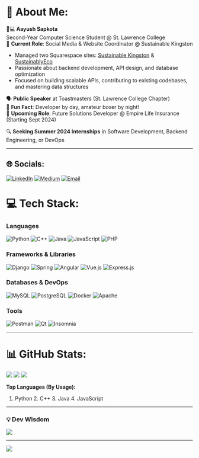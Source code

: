 # 💫 About Me:
👨💻 **Aayush Sapkota**  
Second-Year Computer Science Student @ St. Lawrence College  
📍 **Current Role**: Social Media & Website Coordinator @ Sustainable Kingston  
- Managed two Squarespace sites: [Sustainable Kingston](https://www.sustainablekingston.com/) & [SustainablyEco](https://www.sustainablekingston.com/sustainablyeco)  
- Passionate about backend development, API design, and database optimization  
- Focused on building scalable APIs, contributing to existing codebases, and mastering data structures  

🗣️ **Public Speaker** at Toastmasters (St. Lawrence College Chapter)  
🥊 **Fun Fact**: Developer by day, amateur boxer by night!  
🚀 **Upcoming Role**: Future Solutions Developer @ Empire Life Insurance (Starting Sept 2024)  

🔍 **Seeking Summer 2024 Internships** in Software Development, Backend Engineering, or DevOps  

---

## 🌐 Socials:
[![LinkedIn](https://img.shields.io/badge/LinkedIn-Aayush_Sapkota-%230077B5?logo=linkedin&logoColor=white&style=flat-square)](https://linkedin.com/in/aayush-sapkota) 
[![Medium](https://img.shields.io/badge/Medium-%40aayushsapkota-12100E?logo=medium&logoColor=white&style=flat-square)](https://medium.com/@aayushsapkota1030) 
[![Email](https://img.shields.io/badge/Email-aayush%40aayussh.com-%23EA4335?logo=gmail&logoColor=white&style=flat-square)](mailto:aayush@aayussh.com)

# 💻 Tech Stack:
### **Languages**
![Python](https://img.shields.io/badge/Python-%233776AB?logo=python&logoColor=white&color=%232AB7CA)
![C++](https://img.shields.io/badge/C++-%2300599C?logo=c%2B%2B&logoColor=white&color=%236C5B7B)
![Java](https://img.shields.io/badge/Java-%23ED8B00?logo=openjdk&logoColor=white&color=%23F4A261)
![JavaScript](https://img.shields.io/badge/JavaScript-%23F7DF1E?logo=javascript&logoColor=black&color=%23FFD700)
![PHP](https://img.shields.io/badge/PHP-%23777BB4?logo=php&logoColor=white&color=%236C5B7B)

### **Frameworks & Libraries**
![Django](https://img.shields.io/badge/Django-%23092E20?logo=django&logoColor=white&color=%2344A08D)
![Spring](https://img.shields.io/badge/Spring-%236DB33F?logo=spring&logoColor=white&color=%2388D498)
![Angular](https://img.shields.io/badge/Angular-%23DD0031?logo=angular&logoColor=white&color=%23E94B3C)
![Vue.js](https://img.shields.io/badge/Vue.js-%234FC08D?logo=vuedotjs&logoColor=white&color=%2344A08D)
![Express.js](https://img.shields.io/badge/Express.js-%23404d59?logo=express&logoColor=%2361DAFB&color=%236C5B7B)

### **Databases & DevOps**
![MySQL](https://img.shields.io/badge/MySQL-%234479A1?logo=mysql&logoColor=white&color=%232AB7CA)
![PostgreSQL](https://img.shields.io/badge/PostgreSQL-%23316192?logo=postgresql&logoColor=white&color=%2344A08D)
![Docker](https://img.shields.io/badge/Docker-%230db7ed?logo=docker&logoColor=white&color=%232AB7CA)
![Apache](https://img.shields.io/badge/Apache-%23D22128?logo=apache&logoColor=white&color=%23E94B3C)

### **Tools**
![Postman](https://img.shields.io/badge/Postman-%23FF6C37?logo=postman&logoColor=white&color=%23F4A261)
![Qt](https://img.shields.io/badge/Qt-%23217346?logo=qt&logoColor=white&color=%2344A08D)
![Insomnia](https://img.shields.io/badge/Insomnia-%235849BE?logo=insomnia&logoColor=white&color=%236C5B7B)

---

# 📊 GitHub Stats:
![](https://github-readme-stats.vercel.app/api?username=AayushSapkota&theme=swift&hide_border=true&bg_color=FAFAFA&title_color=2AB7CA&icon_color=44A08D&text_color=4A4A4A)
![](https://github-readme-streak-stats.herokuapp.com/?user=AayushSapkota&theme=swift&hide_border=true&background=FAFAFA&stroke=2AB7CA)
![](https://github-readme-stats.vercel.app/api/top-langs/?username=AayushSapkota&theme=swift&hide_border=true&layout=compact&langs_count=6&bg_color=FAFAFA&title_color=2AB7CA&hide=php&order=1)

**Top Languages (By Usage):**  
1. Python 2. C++ 3. Java 4. JavaScript

---

### 💡 Dev Wisdom 
![](https://quotes-github-readme.vercel.app/api?type=random&theme=swift&font=Noto%20Sans)

---

[![](https://visitcount.itsvg.in/api?id=AayushSapkota&label=Profile%20Views&color=6&icon=5&pretty=true)](https://visitcount.itsvg.in)
